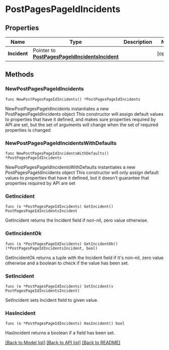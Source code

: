 # PostPagesPageIdIncidents

## Properties

Name | Type | Description | Notes
------------ | ------------- | ------------- | -------------
**Incident** | Pointer to [**PostPagesPageIdIncidentsIncident**](postPagesPageIdIncidents_incident.md) |  | [optional] 

## Methods

### NewPostPagesPageIdIncidents

`func NewPostPagesPageIdIncidents() *PostPagesPageIdIncidents`

NewPostPagesPageIdIncidents instantiates a new PostPagesPageIdIncidents object
This constructor will assign default values to properties that have it defined,
and makes sure properties required by API are set, but the set of arguments
will change when the set of required properties is changed

### NewPostPagesPageIdIncidentsWithDefaults

`func NewPostPagesPageIdIncidentsWithDefaults() *PostPagesPageIdIncidents`

NewPostPagesPageIdIncidentsWithDefaults instantiates a new PostPagesPageIdIncidents object
This constructor will only assign default values to properties that have it defined,
but it doesn't guarantee that properties required by API are set

### GetIncident

`func (o *PostPagesPageIdIncidents) GetIncident() PostPagesPageIdIncidentsIncident`

GetIncident returns the Incident field if non-nil, zero value otherwise.

### GetIncidentOk

`func (o *PostPagesPageIdIncidents) GetIncidentOk() (*PostPagesPageIdIncidentsIncident, bool)`

GetIncidentOk returns a tuple with the Incident field if it's non-nil, zero value otherwise
and a boolean to check if the value has been set.

### SetIncident

`func (o *PostPagesPageIdIncidents) SetIncident(v PostPagesPageIdIncidentsIncident)`

SetIncident sets Incident field to given value.

### HasIncident

`func (o *PostPagesPageIdIncidents) HasIncident() bool`

HasIncident returns a boolean if a field has been set.


[[Back to Model list]](../README.md#documentation-for-models) [[Back to API list]](../README.md#documentation-for-api-endpoints) [[Back to README]](../README.md)


